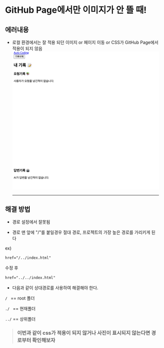 # GitHub Page에서만 이미지가 안 뜰 때!

## 에러내용

- 로컬 환경에서는 잘 적용 되던 이미지 or 페이지 이동 or CSS가 GitHub Page에서 적용이 되지 않음
  ![Alt text](githubpage_ima.png)

  ***

## 해결 방법

- 경로 설정에서 잘못됨

- 경로 맨 앞에 "/"를 붙일경우 절대 경로, 프로젝트의 가장 높은 경로를 가리키게 된다

ex)

```html
href="/../index.html"
```

수정 후

```html
href="../../index.html"
```

- 다음과 같이 상대경로를 사용하여 해결해야 한다.

`/ ` == root 폴더

`./ ` == 현재폴더

`../` ==  상위폴더


> ### 이번과 같이 css가 적용이 되지 않거나 사진이 표시되지 않는다면 경로부터 확인해보자